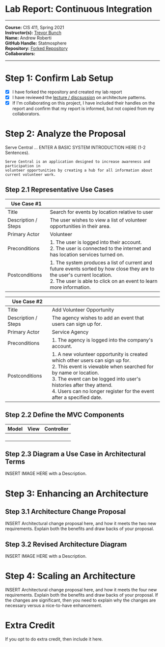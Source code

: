 # Lab Report: Continuous Integration
___
**Course:** CIS 411, Spring 2021  
**Instructor(s):** [Trevor Bunch](https://github.com/trevordbunch)  
**Name:** Andrew Roberti  
**GitHub Handle:** Statmosphere  
**Repository:** [Forked Repository](https://github.com/Statmosphere/cis411_lab2_arch)  
**Collaborators:** 
___

# Step 1: Confirm Lab Setup
- [x] I have forked the repository and created my lab report
- [x] I have reviewed the [lecture / discsussion](https://github.com/trevordbunch/cis411_lab2_arch/blob/main/assets/04p1_SolutionArchitectures.pdf) on architecture patterns.
- [x] If I'm collaborating on this project, I have included their handles on the report and confirm that my report is informed, but not copied from my collaborators.

# Step 2: Analyze the Proposal
Serve Central ... ENTER A BASIC SYSTEM INTRODUCTION HERE (1-2 Sentences).  
```
Serve Central is an application designed to increase awareness and participation in  
volunteer opportunities by creating a hub for all information about current volunteer work.
```

## Step 2.1 Representative Use Cases  

| Use Case #1 | |
|---|---|
| Title | Search for events by location relative to user |
| Description / Steps | The user wishes to view a list of volunteer opportunities in their area. |
| Primary Actor | Volunteer |
| Preconditions | 1. The user is logged into their account. <br> 2. The user is connected to the internet and has location services turned on. |
| Postconditions | 1. The system produces a list of current and future events sorted by how close they are to the user's current location. <br> 2. The user is able to click on an event to learn more information. |

| Use Case #2 | |
|---|---|
| Title | Add Volunteer Opportunity |
| Description / Steps | The agency wishes to add an event that users can sign up for. |
| Primary Actor | Service Agency |
| Preconditions | 1. The agency is logged into the company's account. <br> |
| Postconditions | 1. A new volunteer opportunity is created which other users can sign up for. <br> 2. This event is viewable when searched for by name or location. <br> 3. The event can be logged into user's histories after they attend. <br> 4. Users can no longer register for the event after a specified date. |

## Step 2.2 Define the MVC Components

| Model | View | Controller |
|---|---|---|
|  |  |  |
|  |  |  |
|  |  |  |
|  |  |  |

## Step 2.3 Diagram a Use Case in Architectural Terms
INSERT IMAGE HERE with a Description.

# Step 3: Enhancing an Architecture

## Step 3.1 Architecture Change Proposal
INSERT Architectural change proposal here, and how it meets the two new requirements.  Explain both the benefits and draw backs of your proposal.

## Step 3.2 Revised Architecture Diagram
INSERT IMAGE HERE with a Description.

# Step 4: Scaling an Architecture
INSERT Architectural change proposal here, and how it meets the four new requirements.  Explain both the benefits and draw backs of your proposal.  If the changes are significant, then you need to explain why the changes are necessary versus a nice-to-have enhancement.

# Extra Credit
If you opt to do extra credit, then include it here.